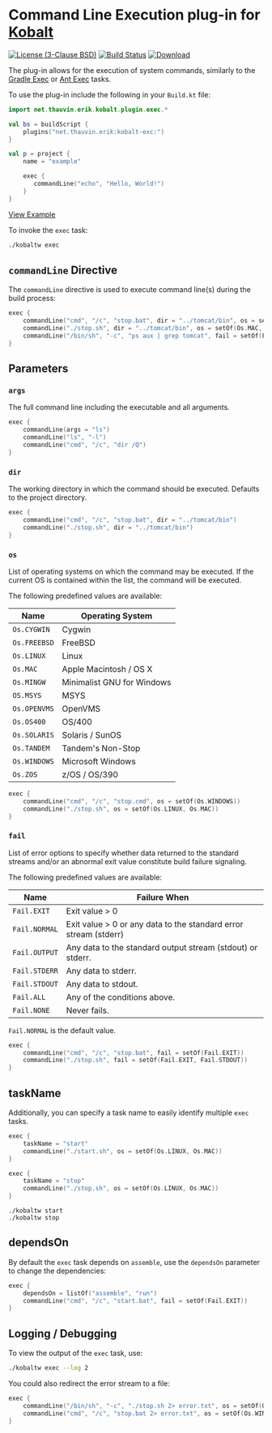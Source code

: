 # Command Line Execution plug-in for [Kobalt](http://beust.com/kobalt/home/index.html)

[![License (3-Clause BSD)](https://img.shields.io/badge/license-BSD%203--Clause-blue.svg?style=flat-square)](http://opensource.org/licenses/BSD-3-Clause) [![Build Status](https://travis-ci.org/ethauvin/kobalt-exec.svg?branch=master)](https://travis-ci.org/ethauvin/kobalt-exec)  [![Download](https://api.bintray.com/packages/ethauvin/maven/kobalt-exec/images/download.svg)](https://bintray.com/ethauvin/maven/kobalt-exec/_latestVersion)

The plug-in allows for the execution of system commands, similarly to the [Gradle Exec](https://docs.gradle.org/current/dsl/org.gradle.api.tasks.Exec.html) or [Ant Exec](https://ant.apache.org/manual/Tasks/exec.html) tasks.

To use the plug-in include the following in your `Build.kt` file:

```kotlin
import net.thauvin.erik.kobalt.plugin.exec.*

val bs = buildScript {
    plugins("net.thauvin.erik:kobalt-exc:")
}

val p = project {
    name = "example"

    exec {
       commandLine("echo", "Hello, World!")
    }
}
```
[View Example](https://github.com/ethauvin/kobalt-exec/blob/master/example/kobalt/src/Build.kt)

To invoke the `exec` task:

```sh
./kobaltw exec
```

## `commandLine` Directive

The `commandLine` directive is used to execute command line(s) during the build process:

```kotlin
exec {
    commandLine("cmd", "/c", "stop.bat", dir = "../tomcat/bin", os = setOf(Os.WINDOWS))
    commandLine("./stop.sh", dir = "../tomcat/bin", os = setOf(Os.MAC, Os.LINUX))
    commandLine("/bin/sh", "-c", "ps aux | grep tomcat", fail = setOf(Fail.EXIT))
}
```

## Parameters

### `args`

The full command line including the executable and all arguments.

```kotlin
exec {
    commandLine(args = "ls")
    commandLine("ls", "-l")
    commandLine("cmd", "/c", "dir /Q")
}
```

### `dir`

The working directory in which the command should be executed. Defaults to the project directory.

```kotlin
exec {
    commandLine("cmd", "/c", "stop.bat", dir = "../tomcat/bin")
    commandLine("./stop.sh", dir = "../tomcat/bin")
}
```

### `os`

List of operating systems on which the command may be executed. If the current OS is contained within the list, the command will be executed.

The following predefined values are available:

Name          | Operating System
--------------|-----------------------
`Os.CYGWIN`   | Cygwin
`Os.FREEBSD`  | FreeBSD
`Os.LINUX`    | Linux
`Os.MAC`      | Apple Macintosh / OS X
`Os.MINGW`    | Minimalist GNU for Windows
`OS.MSYS`     | MSYS
`Os.OPENVMS`  | OpenVMS
`Os.OS400`    | OS/400
`Os.SOLARIS`  | Solaris / SunOS
`Os.TANDEM`   | Tandem's Non-Stop
`Os.WINDOWS`  | Microsoft Windows
`Os.ZOS`      | z/OS / OS/390

```kotlin
exec {
    commandLine("cmd", "/c", "stop.cmd", os = setOf(Os.WINDOWS))
    commandLine("./stop.sh", os = setOf(Os.LINUX, Os.MAC))
}
```

### `fail`

List of error options to specify whether data returned to the standard streams and/or an abnormal exit value constitute build failure signaling.

The following predefined values are available:

Name          | Failure When
--------------|-----------------------------------------------------------------
`Fail.EXIT`   | Exit value > 0
`Fail.NORMAL` | Exit value > 0 or any data to the standard error stream (stderr)
`Fail.OUTPUT` | Any data to the standard output stream (stdout) or stderr.
`Fail.STDERR` | Any data to stderr.
`Fail.STDOUT` | Any data to stdout.
`Fail.ALL`    | Any of the conditions above.
`Fail.NONE`   | Never fails.

`Fail.NORMAL` is the default value.

```kotlin
exec {
    commandLine("cmd", "/c", "stop.bat", fail = setOf(Fail.EXIT))
    commandLine("./stop.sh", fail = setOf(Fail.EXIT, Fail.STDOUT))
}
```

## taskName

Additionally, you can specify a task name to easily identify multiple `exec` tasks.

```kotlin
exec {
    taskName = "start"
    commandLine("./start.sh", os = setOf(Os.LINUX, Os.MAC))
}

exec {
    taskName = "stop"
    commandLine("./stop.sh", os = setOf(Os.LINUX, Os.MAC))
}
```

```shell
./kobaltw start
./kobaltw stop
```

## dependsOn


By default the `exec` task depends on `assemble`, use the `dependsOn` parameter to change the dependencies:

```kotlin
exec {
    dependsOn = listOf("assemble", "run")
    commandLine("cmd", "/c", "start.bat", fail = setOf(Fail.EXIT))
}
```

## Logging / Debugging

To view the output of the `exec` task, use:
```sh
./kobaltw exec --log 2
```
You could also redirect the error stream to a file:

```kotlin
exec {
    commandLine("/bin/sh", "-c", "./stop.sh 2> error.txt", os = setOf(Os.LINUX))
    commandLine("cmd", "/c", "stop.bat 2> error.txt", os = setOf(Os.WINDOWS))
}
```